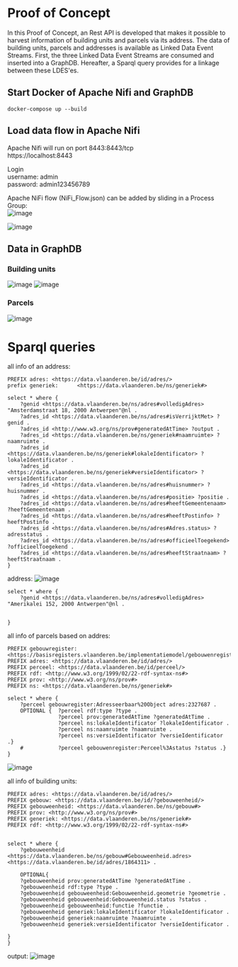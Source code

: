 # Proof of Concept

In this Proof of Concept, an Rest API is developed that makes it possible to harvest information of building units and parcels via its address. The data of building units, parcels and addresses is available as Linked Data Event Streams.
First, the three Linked Data Event Streams are consumed and inserted into a GraphDB. Hereafter, a Sparql query provides for a linkage between these LDES'es.



## Start Docker of Apache Nifi and GraphDB
```
docker-compose up --build
```

## Load data flow in Apache Nifi

Apache Nifi will run on port 8443:8443/tcp\
https://localhost:8443

Login \
username: admin \
password: admin123456789

Apache NiFi flow (NiFi_Flow.json) can be added by sliding in a Process Group:\
![image](https://user-images.githubusercontent.com/15192194/221881399-d53deae0-7830-4a0c-a143-8784b32893d6.png)

![image](https://user-images.githubusercontent.com/15192194/221877896-3709f480-ea3a-41c8-b3d4-633c71f2db7f.png)



## Data in GraphDB

### Building units
![image](https://user-images.githubusercontent.com/15192194/221879850-3b89e274-1fe4-439e-8cc2-47477d03ba2a.png)
![image](https://user-images.githubusercontent.com/15192194/221898400-56a46d02-6d84-4c66-9610-63a23af37605.png)


### Parcels
![image](https://user-images.githubusercontent.com/15192194/221880584-8b966eaa-f2c0-4014-9ec5-5691c2ed631d.png)


# Sparql queries

all info of an address:

```
PREFIX adres: <https://data.vlaanderen.be/id/adres/>
prefix generiek:      <https://data.vlaanderen.be/ns/generiek#> 

select * where { 
    ?genid <https://data.vlaanderen.be/ns/adres#volledigAdres> "Amsterdamstraat 18, 2000 Antwerpen"@nl .
	?adres_id <https://data.vlaanderen.be/ns/adres#isVerrijktMet> ?genid .
    ?adres_id <http://www.w3.org/ns/prov#generatedAtTime> ?output .
    ?adres_id <https://data.vlaanderen.be/ns/generiek#naamruimte> ?naamruimte .
    ?adres_id <https://data.vlaanderen.be/ns/generiek#lokaleIdentificator> ?lokaleIdentificator .
    ?adres_id <https://data.vlaanderen.be/ns/generiek#versieIdentificator> ?versieIdentificator .
    ?adres_id <https://data.vlaanderen.be/ns/adres#huisnummer> ?huisnummer .
    ?adres_id <https://data.vlaanderen.be/ns/adres#positie> ?positie .
    ?adres_id <https://data.vlaanderen.be/ns/adres#heeftGemeentenaam> ?heeftGemeentenaam .
    ?adres_id <https://data.vlaanderen.be/ns/adres#heeftPostinfo> ?heeftPostinfo .
    ?adres_id <https://data.vlaanderen.be/ns/adres#Adres.status> ?adresstatus .  
    ?adres_id <https://data.vlaanderen.be/ns/adres#officieelToegekend> ?officieelToegekend .
    ?adres_id <https://data.vlaanderen.be/ns/adres#heeftStraatnaam> ?heeftStraatnaam .
} 
```

address:
![image](https://user-images.githubusercontent.com/15192194/222463320-c93fbfcb-1bba-42b4-a45a-53e75bef6715.png)

```
select * where { 
	?genid <https://data.vlaanderen.be/ns/adres#volledigAdres> "Amerikalei 152, 2000 Antwerpen"@nl .
   
    
}
```

all info of parcels based on addres:


```
PREFIX gebouwregister: <https://basisregisters.vlaanderen.be/implementatiemodel/gebouwenregister#>
PREFIX adres: <https://data.vlaanderen.be/id/adres/>
PREFIX perceel: <https://data.vlaanderen.be/id/perceel/>
PREFIX rdf: <http://www.w3.org/1999/02/22-rdf-syntax-ns#>
PREFIX prov: <http://www.w3.org/ns/prov#>
PREFIX ns: <https://data.vlaanderen.be/ns/generiek#>

select * where { 
	?perceel gebouwregister:Adresseerbaar%20Object adres:2327687 .
    OPTIONAL {	?perceel rdf:type ?type .
      			?perceel prov:generatedAtTime ?generatedAtTime .
   				?perceel ns:lokaleIdentificator ?lokaleIdentificator .
            	?perceel ns:naamruimte ?naamruimte .
    		    ?perceel ns:versieIdentificator ?versieIdentificator .}
   	#    		?perceel gebouwenregister:Perceel%3Astatus ?status .}
}
```
![image](https://user-images.githubusercontent.com/15192194/222114448-bfa79db4-b199-419f-82af-a09234ca1996.png)



all info of building units:

```
PREFIX adres: <https://data.vlaanderen.be/id/adres/>
PREFIX gebouw: <https://data.vlaanderen.be/id/?gebouweenheid/>
PREFIX gebouweenheid: <https://data.vlaanderen.be/ns/gebouw#>
PREFIX prov: <http://www.w3.org/ns/prov#>
PREFIX generiek: <https://data.vlaanderen.be/ns/generiek#>
PREFIX rdf: <http://www.w3.org/1999/02/22-rdf-syntax-ns#>


select * where { 
	?gebouweenheid <https://data.vlaanderen.be/ns/gebouw#Gebouweenheid.adres> <https://data.vlaanderen.be/id/adres/1864311> .

    OPTIONAL{
    ?gebouweenheid prov:generatedAtTime ?generatedAtTime .
	?gebouweenheid rdf:type ?type .
	?gebouweenheid gebouweenheid:Gebouweenheid.geometrie ?geometrie .
	?gebouweenheid gebouweenheid:Gebouweenheid.status ?status .
	?gebouweenheid gebouweenheid:functie ?functie .
	?gebouweenheid generiek:lokaleIdentificator ?lokaleIdentificator .
	?gebouweenheid generiek:naamruimte ?naamruimte .
	?gebouweenheid generiek:versieIdentificator ?versieIdentificator .  

}
}

```
output:
![image](https://user-images.githubusercontent.com/15192194/222118282-a87550be-1dfc-463a-bcc6-a393d2c3af79.png)


